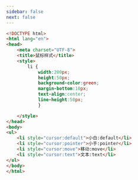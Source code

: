 ```yaml
---
sidebar: false
next: false
---
```

<BlogInfo/>






```html
<!DOCTYPE html>
<html lang="en">
<head>
    <meta charset="UTF-8">
    <title>鼠标样式</title>
    <style>
        li {
            width:200px;
            height:50px;
            background-color:green;
            margin-bottom:10px;
            text-align:center;
            line-height:50px;
            }

    </style>
</head>
<body>
<ul>
    <li style="cursor:default">小白:default</li>
    <li style="cursor:pointer">小手:pointer</li>
    <li style="cursor:move">移动:move</li>
    <li style="cursor:text">文本:text</li>
</ul>
</body>
</html>
```






<ActionBox />
        
<style>#top-box {margin-top:0.5rem!important;}</style>